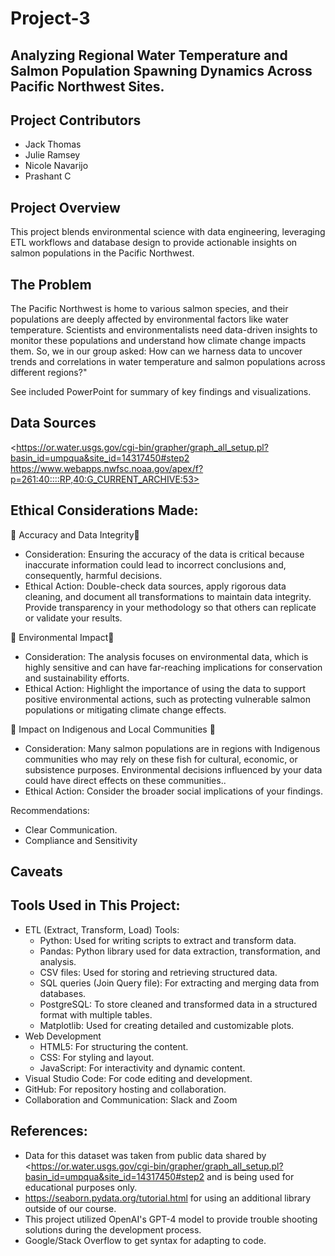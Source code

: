 # Project-3

## Analyzing Regional Water Temperature and Salmon Population Spawning Dynamics Across Pacific Northwest Sites.

## Project Contributors
* Jack Thomas
* Julie Ramsey
* Nicole Navarijo
* Prashant C
 
## Project Overview
This project blends environmental science with data engineering, leveraging ETL workflows and database design to provide actionable insights on salmon populations in the Pacific Northwest.

## The Problem
The Pacific Northwest is home to various salmon species, and their populations are deeply affected by environmental factors like water temperature. Scientists and environmentalists need data-driven insights to monitor these populations and understand how climate change impacts them. So, we in our group asked: How can we harness data to uncover trends and correlations in water temperature and salmon populations across different regions?"

See included PowerPoint for summary of key findings and visualizations.

## Data Sources
<https://or.water.usgs.gov/cgi-bin/grapher/graph_all_setup.pl?basin_id=umpqua&site_id=14317450#step2
https://www.webapps.nwfsc.noaa.gov/apex/f?p=261:40::::RP,40:G_CURRENT_ARCHIVE:53> 

## Ethical Considerations Made:

🚨 Accuracy and Data Integrity🚨
- Consideration: Ensuring the accuracy of the data is critical because inaccurate information could lead to incorrect conclusions and, consequently, harmful decisions.
- Ethical Action: Double-check data sources, apply rigorous data cleaning, and document all transformations to maintain data integrity. Provide transparency in your methodology so that others can replicate or validate your results.

🚨 Environmental Impact🚨
- Consideration: The analysis focuses on environmental data, which is highly sensitive and can have far-reaching implications for conservation and sustainability efforts.
- Ethical Action: Highlight the importance of using the data to support positive environmental actions, such as protecting vulnerable salmon populations or mitigating climate change effects.

🚨 Impact on Indigenous and Local Communities 🚨
- Consideration: Many salmon populations are in regions with Indigenous communities who may rely on these fish for cultural, economic, or subsistence purposes. Environmental decisions influenced by your data could have direct effects on these communities..
- Ethical Action: Consider the broader social implications of your findings.

Recommendations:
- Clear Communication.
- Compliance and Sensitivity

## Caveats

## Tools Used in This Project: 
- ETL (Extract, Transform, Load) Tools:
  - Python: Used for writing scripts to extract and transform data.
  - Pandas: Python library used for data extraction, transformation, and analysis.
  - CSV files: Used for storing and retrieving structured data.
  - SQL queries (Join Query file): For extracting and merging data from databases.
  - PostgreSQL: To store cleaned and transformed data in a structured format with multiple tables.
  - Matplotlib: Used for creating detailed and customizable plots.
- Web Development
  - HTML5: For structuring the content.
  - CSS: For styling and layout.
  - JavaScript: For interactivity and dynamic content.
- Visual Studio Code: For code editing and development.
- GitHub: For repository hosting and collaboration.
- Collaboration and Communication: Slack and Zoom
   

## References:
- Data for this dataset was taken from public data shared by <https://or.water.usgs.gov/cgi-bin/grapher/graph_all_setup.pl?basin_id=umpqua&site_id=14317450#step2              and is being used for educational purposes only.
- <https://seaborn.pydata.org/tutorial.html> for using an additional library outside of our course.
- This project utilized OpenAI's GPT-4 model to provide trouble shooting solutions during the development process.
- Google/Stack Overflow to get syntax for adapting to code.


